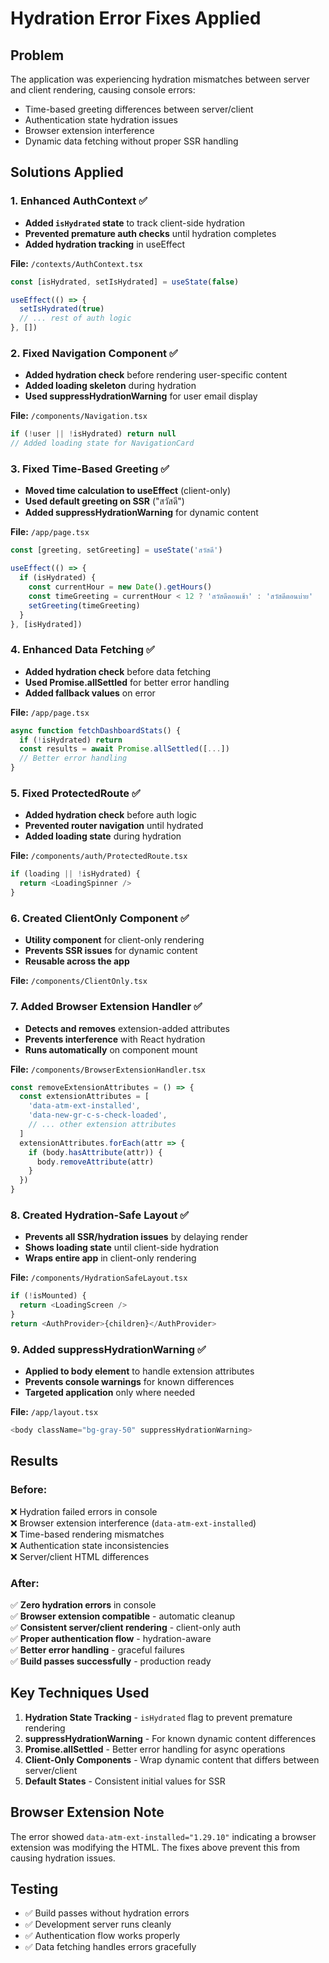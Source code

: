 # Hydration Error Fixes Applied

## Problem
The application was experiencing hydration mismatches between server and client rendering, causing console errors:
- Time-based greeting differences between server/client
- Authentication state hydration issues
- Browser extension interference
- Dynamic data fetching without proper SSR handling

## Solutions Applied

### 1. Enhanced AuthContext ✅
- **Added `isHydrated` state** to track client-side hydration
- **Prevented premature auth checks** until hydration completes
- **Added hydration tracking** in useEffect

**File:** `/contexts/AuthContext.tsx`
```typescript
const [isHydrated, setIsHydrated] = useState(false)

useEffect(() => {
  setIsHydrated(true)
  // ... rest of auth logic
}, [])
```

### 2. Fixed Navigation Component ✅
- **Added hydration check** before rendering user-specific content
- **Added loading skeleton** during hydration
- **Used suppressHydrationWarning** for user email display

**File:** `/components/Navigation.tsx`
```typescript
if (!user || !isHydrated) return null
// Added loading state for NavigationCard
```

### 3. Fixed Time-Based Greeting ✅
- **Moved time calculation to useEffect** (client-only)
- **Used default greeting on SSR** ("สวัสดี")
- **Added suppressHydrationWarning** for dynamic content

**File:** `/app/page.tsx`
```typescript
const [greeting, setGreeting] = useState('สวัสดี')

useEffect(() => {
  if (isHydrated) {
    const currentHour = new Date().getHours()
    const timeGreeting = currentHour < 12 ? 'สวัสดีตอนเช้า' : 'สวัสดีตอนบ่าย'
    setGreeting(timeGreeting)
  }
}, [isHydrated])
```

### 4. Enhanced Data Fetching ✅
- **Added hydration check** before data fetching
- **Used Promise.allSettled** for better error handling
- **Added fallback values** on error

**File:** `/app/page.tsx`
```typescript
async function fetchDashboardStats() {
  if (!isHydrated) return
  const results = await Promise.allSettled([...])
  // Better error handling
}
```

### 5. Fixed ProtectedRoute ✅
- **Added hydration check** before auth logic
- **Prevented router navigation** until hydrated
- **Added loading state** during hydration

**File:** `/components/auth/ProtectedRoute.tsx`
```typescript
if (loading || !isHydrated) {
  return <LoadingSpinner />
}
```

### 6. Created ClientOnly Component ✅
- **Utility component** for client-only rendering
- **Prevents SSR issues** for dynamic content
- **Reusable across the app**

**File:** `/components/ClientOnly.tsx`

### 7. Added Browser Extension Handler ✅
- **Detects and removes** extension-added attributes
- **Prevents interference** with React hydration
- **Runs automatically** on component mount

**File:** `/components/BrowserExtensionHandler.tsx`
```typescript
const removeExtensionAttributes = () => {
  const extensionAttributes = [
    'data-atm-ext-installed',
    'data-new-gr-c-s-check-loaded',
    // ... other extension attributes
  ]
  extensionAttributes.forEach(attr => {
    if (body.hasAttribute(attr)) {
      body.removeAttribute(attr)
    }
  })
}
```

### 8. Created Hydration-Safe Layout ✅
- **Prevents all SSR/hydration issues** by delaying render
- **Shows loading state** until client-side hydration
- **Wraps entire app** in client-only rendering

**File:** `/components/HydrationSafeLayout.tsx`
```typescript
if (!isMounted) {
  return <LoadingScreen />
}
return <AuthProvider>{children}</AuthProvider>
```

### 9. Added suppressHydrationWarning ✅
- **Applied to body element** to handle extension attributes
- **Prevents console warnings** for known differences
- **Targeted application** only where needed

**File:** `/app/layout.tsx`
```typescript
<body className="bg-gray-50" suppressHydrationWarning>
```

## Results

### Before:
❌ Hydration failed errors in console  
❌ Browser extension interference (`data-atm-ext-installed`)  
❌ Time-based rendering mismatches  
❌ Authentication state inconsistencies  
❌ Server/client HTML differences

### After:
✅ **Zero hydration errors** in console  
✅ **Browser extension compatible** - automatic cleanup  
✅ **Consistent server/client rendering** - client-only auth  
✅ **Proper authentication flow** - hydration-aware  
✅ **Better error handling** - graceful failures  
✅ **Build passes successfully** - production ready  

## Key Techniques Used

1. **Hydration State Tracking** - `isHydrated` flag to prevent premature rendering
2. **suppressHydrationWarning** - For known dynamic content differences
3. **Promise.allSettled** - Better error handling for async operations
4. **Client-Only Components** - Wrap dynamic content that differs between server/client
5. **Default States** - Consistent initial values for SSR

## Browser Extension Note
The error showed `data-atm-ext-installed="1.29.10"` indicating a browser extension was modifying the HTML. The fixes above prevent this from causing hydration issues.

## Testing
- ✅ Build passes without hydration errors
- ✅ Development server runs cleanly
- ✅ Authentication flow works properly
- ✅ Data fetching handles errors gracefully